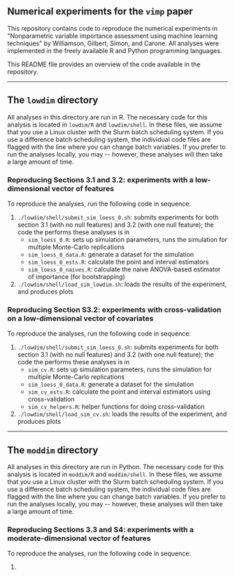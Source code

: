 ## Numerical experiments for the `vimp` paper

This repository contains code to reproduce the numerical experiments in "Nonparametric variable importance assessment using machine learning techniques" by Williamson, Gilbert, Simon, and Carone. All analyses were implemented in the freely available R and Python programming languages.

This README file provides an overview of the code available in the repository.  

-----

## The `lowdim` directory

All analyses in this directory are run in R. The necessary code for this analysis is located in `lowdim/R` and `lowdim/shell`. In these files, we assume that you use a Linux cluster with the Slurm batch scheduling system. If you use a difference batch scheduling system, the individual code files are flagged with the line where you can change batch variables. If you prefer to run the analyses locally, you may -- however, these analyses will then take a large amount of time.

### Reproducing Sections 3.1 and 3.2: experiments with a low-dimensional vector of features

To reproduce the analyses, run the following code in sequence:

1. `./lowdim/shell/submit_sim_loess_0.sh`: submits experiments for both section 3.1 (with no null features) and 3.2 (with one null feature); the code the performs these analyses is in 
    * `sim_loess_0.R`: sets up simulation parameters, runs the simulation for multiple Monte-Carlo replications
    * `sim_loess_0_data.R`: generate a dataset for the simulation
    * `sim_loess_0_ests.R`: calculate the point and interval estimators
    * `sim_loess_0_naives.R`: calculate the naive ANOVA-based estimator of importance (for bootstrapping) 
2. `./lowdim/shell/load_sim_lowdim.sh`: loads the results of the experiment, and produces plots


### Reproducing Section S3.2: experiments with cross-validation on a low-dimensional vector of covariates

To reproduce the analyses, run the following code in sequence:

1. `./lowdim/shell/submit_sim_loess_0.sh`: submits experiments for both section 3.1 (with no null features) and 3.2 (with one null feature); the code the performs these analyses is in 
    * `sim_cv.R`: sets up simulation parameters, runs the simulation for multiple Monte-Carlo replications
    * `sim_loess_0_data.R`: generate a dataset for the simulation
    * `sim_cv_ests.R`: calculate the point and interval estimators using cross-validation
    * `sim_cv_helpers.R`: helper functions for doing cross-validation
2. `./lowdim/shell/load_sim_cv.sh`: loads the results of the experiment, and produces plots


-----

## The `moddim` directory

All analyses in this directory are run in Python. The necessary code for this analysis is located in `moddim/R` and `moddim/shell`. In these files, we assume that you use a Linux cluster with the Slurm batch scheduling system. If you use a difference batch scheduling system, the individual code files are flagged with the line where you can change batch variables. If you prefer to run the analyses locally, you may -- however, these analyses will then take a large amount of time.

### Reproducing Sections 3.3 and S4: experiments with a moderate-dimensional vector of features

To reproduce the analyses, run the following code in sequence:

1. 
